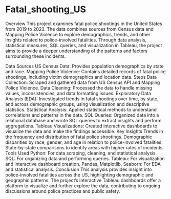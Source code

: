 # Fatal_shooting_US

Overview
This project examines fatal police shootings in the United States from 2019 to 2023. The data combines sources from Census data and Mapping Police Violence to explore demographics, trends, and other insights related to police-involved fatalities. Through data analysis, statistical measures, SQL queries, and visualization in Tableau, the project aims to provide a deeper understanding of the patterns and factors surrounding these incidents.

Data Sources
US Census Data: Provides population demographics by state and race.
Mapping Police Violence: Contains detailed records of fatal police shootings, including victim demographics and location data.
Steps
Data Collection: Scraped and gathered data from US Census API and Mapping Police Violence.
Data Cleaning: Processed the data to handle missing values, inconsistencies, and data formatting issues.
Exploratory Data Analysis (EDA): Investigated trends in fatal shootings over time, by state, and across demographic groups, using visualization and descriptive statistics.
Statistical Analysis: Applied statistical methods to understand correlations and patterns in the data.
SQL Queries: Organized data into a relational database and wrote SQL queries to extract insights and perform aggregations.
Tableau Visualizations: Created interactive dashboards to visualize the data and make the findings accessible.
Key Insights
Trends in the frequency and distribution of fatal police shootings.
Demographic disparities by race, gender, and age in relation to police-involved fatalities.
State-by-state comparisons to identify areas with higher rates of incidents.
Tools Used
Python: For data scraping, cleaning, and statistical analysis.
SQL: For organizing data and performing queries.
Tableau: For visualization and interactive dashboard creation.
Pandas, Matplotlib, Seaborn: For EDA and statistical analysis.
Conclusion
This analysis provides insight into police-involved fatalities across the US, highlighting demographic and geographic patterns. The project’s interactive Tableau dashboards offer a platform to visualize and further explore the data, contributing to ongoing discussions around police practices and public safety.
